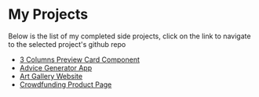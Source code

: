 # My Projects

Below is the list of my completed side projects, click on the link to navigate to the selected project's github repo

- [3 Columns Preview Card Component](https://github.com/sqle157/preview-card-component)
- [Advice Generator App](https://github.com/sqle157/advice-generator-app)
- [Art Gallery Website](https://github.com/sqle157/art-gallery)
- [Crowdfunding Product Page](https://github.com/sqle157/crowdfunding-product-page)
